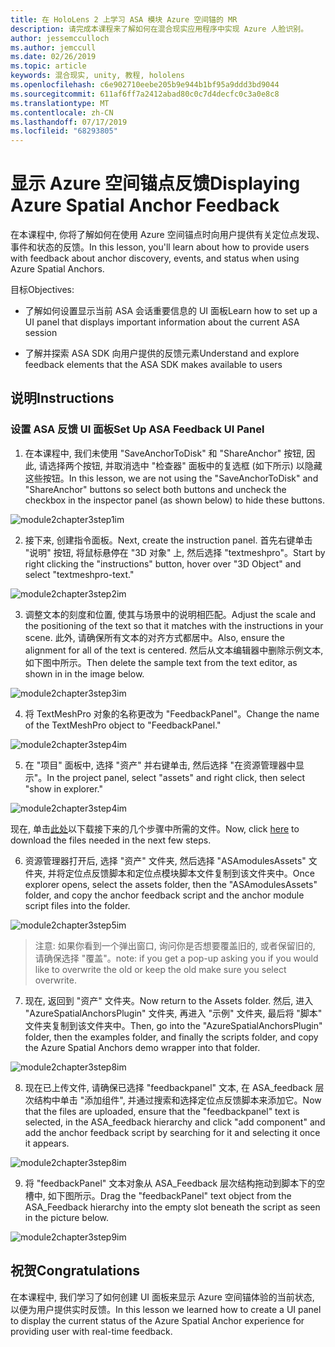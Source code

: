 ```yaml
---
title: 在 HoloLens 2 上学习 ASA 模块 Azure 空间锚的 MR
description: 请完成本课程来了解如何在混合现实应用程序中实现 Azure 人脸识别。
author: jessemcculloch
ms.author: jemccull
ms.date: 02/26/2019
ms.topic: article
keywords: 混合现实, unity, 教程, hololens
ms.openlocfilehash: c6e902710eebe205b9e944b1bf95a9ddd3bd9044
ms.sourcegitcommit: 611af6ff7a2412abad80c0c7d4decfc0c3a0e8c8
ms.translationtype: MT
ms.contentlocale: zh-CN
ms.lasthandoff: 07/17/2019
ms.locfileid: "68293805"
---
```

# <a name="displaying-azure-spatial-anchor-feedback"></a><span data-ttu-id="de491-104">显示 Azure 空间锚点反馈</span><span class="sxs-lookup"><span data-stu-id="de491-104">Displaying Azure Spatial Anchor Feedback</span></span>

<span data-ttu-id="de491-105">在本课程中, 你将了解如何在使用 Azure 空间锚点时向用户提供有关定位点发现、事件和状态的反馈。</span><span class="sxs-lookup"><span data-stu-id="de491-105">In this lesson, you'll learn about how to provide users with feedback about anchor discovery, events, and status when using Azure Spatial Anchors.</span></span>

<span data-ttu-id="de491-106">目标</span><span class="sxs-lookup"><span data-stu-id="de491-106">Objectives:</span></span>

* <span data-ttu-id="de491-107">了解如何设置显示当前 ASA 会话重要信息的 UI 面板</span><span class="sxs-lookup"><span data-stu-id="de491-107">Learn how to set up a UI panel that displays important information about the current ASA session</span></span>

* <span data-ttu-id="de491-108">了解并探索 ASA SDK 向用户提供的反馈元素</span><span class="sxs-lookup"><span data-stu-id="de491-108">Understand and explore feedback elements that the ASA SDK makes available to users</span></span>

## <a name="instructions"></a><span data-ttu-id="de491-109">说明</span><span class="sxs-lookup"><span data-stu-id="de491-109">Instructions</span></span>

### <a name="set-up-asa-feedback-ui-panel"></a><span data-ttu-id="de491-110">设置 ASA 反馈 UI 面板</span><span class="sxs-lookup"><span data-stu-id="de491-110">Set Up ASA Feedback UI Panel</span></span>

1. <span data-ttu-id="de491-111">在本课程中, 我们未使用 "SaveAnchorToDisk" 和 "ShareAnchor" 按钮, 因此, 请选择两个按钮, 并取消选中 "检查器" 面板中的复选框 (如下所示) 以隐藏这些按钮。</span><span class="sxs-lookup"><span data-stu-id="de491-111">In this lesson, we are not using the "SaveAnchorToDisk" and "ShareAnchor" buttons so select both buttons and uncheck the checkbox in the inspector panel (as shown below) to hide these buttons.</span></span>
   

![module2chapter3step1im](images/module2chapter3step1im.PNG)

2. <span data-ttu-id="de491-113">接下来, 创建指令面板。</span><span class="sxs-lookup"><span data-stu-id="de491-113">Next, create the instruction panel.</span></span> <span data-ttu-id="de491-114">首先右键单击 "说明" 按钮, 将鼠标悬停在 "3D 对象" 上, 然后选择 "textmeshpro"。</span><span class="sxs-lookup"><span data-stu-id="de491-114">Start by right clicking the "instructions" button, hover over "3D Object" and select "textmeshpro-text."</span></span>

![module2chapter3step2im](images/module2chapter3step2im.PNG)

3. <span data-ttu-id="de491-116">调整文本的刻度和位置, 使其与场景中的说明相匹配。</span><span class="sxs-lookup"><span data-stu-id="de491-116">Adjust the scale and the positioning of the text so that it matches with the instructions in your scene.</span></span> <span data-ttu-id="de491-117">此外, 请确保所有文本的对齐方式都居中。</span><span class="sxs-lookup"><span data-stu-id="de491-117">Also, ensure the alignment for all of the text is centered.</span></span> <span data-ttu-id="de491-118">然后从文本编辑器中删除示例文本, 如下图中所示。</span><span class="sxs-lookup"><span data-stu-id="de491-118">Then delete the sample text from the text editor, as shown in in the image below.</span></span>

![module2chapter3step3im](images/module2chapter3step3im.PNG)

4. <span data-ttu-id="de491-120">将 TextMeshPro 对象的名称更改为 "FeedbackPanel"。</span><span class="sxs-lookup"><span data-stu-id="de491-120">Change the name of the TextMeshPro object to "FeedbackPanel."</span></span>
   

![module2chapter3step4im](images/module2chapter3step4im.PNG)

5. <span data-ttu-id="de491-122">在 "项目" 面板中, 选择 "资产" 并右键单击, 然后选择 "在资源管理器中显示"。</span><span class="sxs-lookup"><span data-stu-id="de491-122">In the project panel, select "assets" and right click, then select "show in explorer."</span></span>
   

![module2chapter3step4im](images/module2chapter3step5im.PNG)

<span data-ttu-id="de491-124">现在, 单击[此处](https://onedrive.live.com/?authkey=%21ABXEC8PvyQu8Qd8&id=5B7335C4342BCB0E%21395636&cid=5B7335C4342BCB0E)以下载接下来的几个步骤中所需的文件。</span><span class="sxs-lookup"><span data-stu-id="de491-124">Now, click [here](https://onedrive.live.com/?authkey=%21ABXEC8PvyQu8Qd8&id=5B7335C4342BCB0E%21395636&cid=5B7335C4342BCB0E) to download the files needed in the next few steps.</span></span>

6. <span data-ttu-id="de491-125">资源管理器打开后, 选择 "资产" 文件夹, 然后选择 "ASAmodulesAssets" 文件夹, 并将定位点反馈脚本和定位点模块脚本文件复制到该文件夹中。</span><span class="sxs-lookup"><span data-stu-id="de491-125">Once explorer opens, select the assets folder, then the "ASAmodulesAssets" folder, and copy the anchor feedback script and the anchor module script files into the folder.</span></span> 

![module2chapter3step5im](images/module2chapter3step6im.PNG)

> <span data-ttu-id="de491-127">注意: 如果你看到一个弹出窗口, 询问你是否想要覆盖旧的, 或者保留旧的, 请确保选择 "覆盖"。</span><span class="sxs-lookup"><span data-stu-id="de491-127">note: if you get a pop-up asking you if you would like to overwrite the old or keep the old make sure you select overwrite.</span></span>

7. <span data-ttu-id="de491-128">现在, 返回到 "资产" 文件夹。</span><span class="sxs-lookup"><span data-stu-id="de491-128">Now return to the Assets folder.</span></span> <span data-ttu-id="de491-129">然后, 进入 "AzureSpatialAnchorsPlugin" 文件夹, 再进入 "示例" 文件夹, 最后将 "脚本" 文件夹复制到该文件夹中。</span><span class="sxs-lookup"><span data-stu-id="de491-129">Then, go into the "AzureSpatialAnchorsPlugin" folder, then the examples folder, and finally the scripts folder, and copy the Azure Spatial Anchors demo wrapper into that folder.</span></span> 

![module2chapter3step8im](images/module2chapter3step7im.PNG)

8. <span data-ttu-id="de491-131">现在已上传文件, 请确保已选择 "feedbackpanel" 文本, 在 ASA_feedback 层次结构中单击 "添加组件", 并通过搜索和选择定位点反馈脚本来添加它。</span><span class="sxs-lookup"><span data-stu-id="de491-131">Now that the files are uploaded, ensure that the "feedbackpanel" text is selected, in the ASA_feedback hierarchy and click "add component" and add the anchor feedback script by searching for it and selecting it once it appears.</span></span> 

![module2chapter3step8im](images/module2chapter3step8im.PNG)

9. <span data-ttu-id="de491-133">将 "feedbackPanel" 文本对象从 ASA_Feedback 层次结构拖动到脚本下的空槽中, 如下图所示。</span><span class="sxs-lookup"><span data-stu-id="de491-133">Drag the "feedbackPanel" text object from the ASA_Feedback hierarchy into the empty slot beneath the script as seen in the picture below.</span></span> 

![module2chapter3step9im](images/module2chapter3step9im.PNG)

## <a name="congratulations"></a><span data-ttu-id="de491-135">祝贺</span><span class="sxs-lookup"><span data-stu-id="de491-135">Congratulations</span></span>

<span data-ttu-id="de491-136">在本课程中, 我们学习了如何创建 UI 面板来显示 Azure 空间锚体验的当前状态, 以便为用户提供实时反馈。</span><span class="sxs-lookup"><span data-stu-id="de491-136">In this lesson we learned how to create a UI panel to display the current status of the Azure Spatial Anchor experience for providing user with real-time feedback.</span></span>


